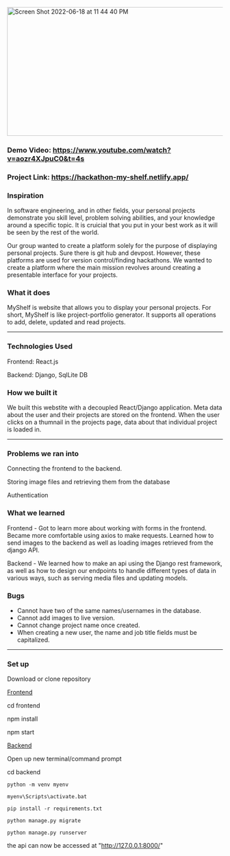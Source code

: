 <img width="700" height="300" alt="Screen Shot 2022-06-18 at 11 44 40 PM" src="https://user-images.githubusercontent.com/68403991/174465150-f4037c2b-b81e-46b4-acc9-fd29efa3e378.png">

### Demo Video: https://www.youtube.com/watch?v=aozr4XJpuC0&t=4s 

### Project Link: https://hackathon-my-shelf.netlify.app/

### Inspiration

In software engineering, and in other fields, your personal projects demonstrate you skill level, problem solving abilities, and your knowledge around a specific topic. It is cruicial that you put in your best work as it will be seen by the rest of the world.

Our group wanted to create a platform solely for the purpose of displaying personal projects. Sure there is git hub and devpost. However, these platforms are used for version control/finding hackathons. We wanted to create a platform where the main mission revolves around creating a presentable interface for your projects.

### What it does

MyShelf is website that allows you to display your personal projects. For short, MyShelf is like project-portfolio generator. It supports all operations to add, delete, updated and read projects.

<hr/>

### Technologies Used

Frontend: React.js

Backend: Django, SqlLite DB

### How we built it

We built this webstite with a decoupled React/Django application.
Meta data about the user and their projects are stored on the frontend. When the user clicks on a thumnail in the projects page, data about that individual project is loaded in.

<hr/>

### Problems we ran into

Connecting the frontend to the backend.

Storing image files and retrieving them from the database

Authentication

### What we learned

Frontend - Got to learn more about working with forms in the frontend. Became more comfortable using axios to make requests. Learned how to send images to the backend as well as loading images retrieved from the django API.

Backend - We learned how to make an api using the Django rest framework, as well as how to design our endpoints to handle different types of data in various ways, such as serving media files and updating models.

### Bugs

- Cannot have two of the same names/usernames in the database.
- Cannot add images to live version.
- Cannot change project name once created.
- When creating a new user, the name and job title fields must be capitalized.

<hr/>

### Set up

Download or clone repository

<ins>Frontend</ins>

cd frontend

npm install

npm start

<ins>Backend</ins>

Open up new terminal/command prompt

cd backend

`python -m venv myenv`

`myenv\Scripts\activate.bat`

`pip install -r requirements.txt`

`python manage.py migrate`

`python manage.py runserver`

the api can now be accessed at "http://127.0.0.1:8000/"
